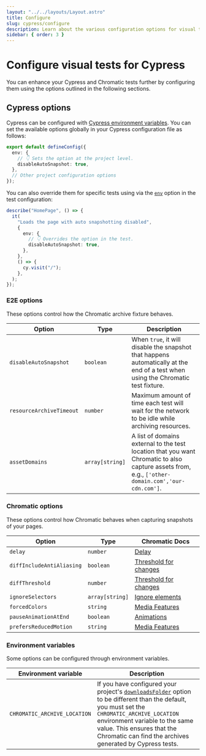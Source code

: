 ```yaml
---
layout: "../../layouts/Layout.astro"
title: Configure
slug: cypress/configure
description: Learn about the various configuration options for visual tests for Cypress
sidebar: { order: 3 }
---
```


# Configure visual tests for Cypress

You can enhance your Cypress and Chromatic tests further by configuring them using the options outlined in the following sections.

## Cypress options

Cypress can be configured with [Cypress environment variables](https://docs.cypress.io/guides/guides/environment-variables). You can set the available options globally in your Cypress configuration file as follows:

```ts title="cypress.config.js|ts"
export default defineConfig({
  env: {
    // 👇 Sets the option at the project level.
    disableAutoSnapshot: true,
  },
  // Other project configuration options
});
```

You can also override them for specific tests using via the [`env`](https://docs.cypress.io/guides/guides/environment-variables#Suite-of-test-configuration) option in the test configuration:

```ts title="cypress/e2e/HomePage.cy.js|ts"
describe("HomePage", () => {
  it(
    "Loads the page with auto snapshotting disabled",
    {
      env: {
        // 👇 Overrides the option in the test.
        disableAutoSnapshot: true,
      },
    },
    () => {
      cy.visit("/");
    },
  );
});
```

### E2E options

These options control how the Chromatic archive fixture behaves.

| Option                   | Type            | Description                                                                                                                                                                          |
| ------------------------ | --------------- | ------------------------------------------------------------------------------------------------------------------------------------------------------------------------------------ |
| `disableAutoSnapshot`    | `boolean`       | When `true`, it will disable the snapshot that happens automatically at the end of a test when using the Chromatic test fixture.                                                     |
| `resourceArchiveTimeout` | `number`        | Maximum amount of time each test will wait for the network to be idle while archiving resources.                                                                                     |
| `assetDomains`           | `array[string]` | A list of domains external to the test location that you want Chromatic to also capture assets from, e.g., <code style="display: inline;">['other-domain.com','our-cdn.com']</code>. |

### Chromatic options

These options control how Chromatic behaves when capturing snapshots of your pages.

| Option                    | Type            | Chromatic Docs                                                                      |
| ------------------------- | --------------- | ----------------------------------------------------------------------------------- |
| `delay`                   | `number`        | [Delay](/docs/delay/)                                                               |
| `diffIncludeAntiAliasing` | `boolean`       | [Threshold for changes](/docs/threshold#anti-aliasing)                              |
| `diffThreshold`           | `number`        | [Threshold for changes](/docs/threshold#setting-the-threshold)                      |
| `ignoreSelectors`         | `array[string]` | [Ignore elements](/docs/ignoring-elements#ignoring-elements-via-test-configuration) |
| `forcedColors`            | `string`        | [Media Features](/docs/media-features#test-high-contrast-color-schemes)             |
| `pauseAnimationAtEnd`     | `boolean`       | [Animations](/docs/animations#css-animations)                                       |
| `prefersReducedMotion`    | `string`        | [Media Features](/docs/media-features#verify-reduced-motion-animations)             |

### Environment variables

Some options can be configured through environment variables.

| Environment variable         | Description                                                                                                                                                                                                                                                                                                                                   |
| ---------------------------- | --------------------------------------------------------------------------------------------------------------------------------------------------------------------------------------------------------------------------------------------------------------------------------------------------------------------------------------------- |
| `CHROMATIC_ARCHIVE_LOCATION` | If you have configured your project's [`downloadsFolder`](https://docs.cypress.io/guides/references/configuration#Downloads) option to be different than the default, you must set the `CHROMATIC_ARCHIVE_LOCATION` environment variable to the same value. This ensures that the Chromatic can find the archives generated by Cypress tests. |
